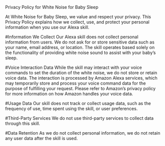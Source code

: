 Privacy Policy for White Noise for Baby Sleep


At White Noise for Baby Sleep, we value and respect your privacy. This Privacy Policy explains how we collect, use, and protect your personal information when you use our Alexa skill.

#Information We Collect
Our Alexa skill does not collect personal information from users. We do not ask for or store sensitive data such as your name, email address, or location. The skill operates based solely on the functionality of providing white noise sound to assist with your baby’s sleep.

#Voice Interaction Data
While the skill may interact with your voice commands to set the duration of the white noise, we do not store or retain voice data. The interaction is processed by Amazon Alexa services, which may temporarily store and process your voice command data for the purpose of fulfilling your request. Please refer to Amazon’s privacy policy for more information on how Amazon handles your voice data.

#Usage Data
Our skill does not track or collect usage data, such as the frequency of use, time spent using the skill, or user preferences.

#Third-Party Services
We do not use third-party services to collect data through this skill.

#Data Retention
As we do not collect personal information, we do not retain any user data after the skill is used.
